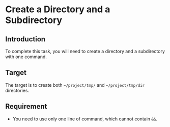 # Create a Directory and a Subdirectory

## Introduction

To complete this task, you will need to create a directory and a subdirectory with one command.

## Target

The target is to create both `~/project/tmp/` and `~/project/tmp/dir` directories.

## Requirement

- You need to use only one line of command, which cannot contain `&&`.
